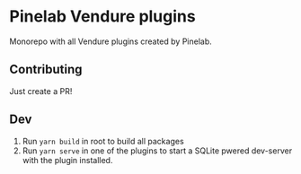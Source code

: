 # Pinelab Vendure plugins
Monorepo with all Vendure plugins created by Pinelab.

## Contributing
Just create a PR!

## Dev
1. Run `yarn build` in root to build all packages   
1. Run `yarn serve` in one of the plugins to start a SQLite pwered dev-server with the plugin installed.